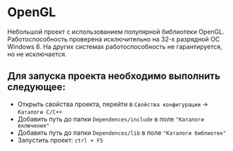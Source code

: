 # OpenGL

Небольшой проект с использованием популярной библиотеки OpenGL. Работоспособность проверена исключительно на 32-х разрядной ОС Windows 8. 
На других системах работоспособность не гарантируется, но не исключается.


## Для запуска проекта необходимо выполнить следующее:
- Открыть свойства проекта, перейти в `Свойства конфигурации` -> `Каталоги С/С++`
- Добавить путь до папки `Dependences/include` в поле `"Каталоги включения"`
- Добавить путь до папки `Dependences/lib` в поле `"Каталоги библиотек"`
- Запустить проект: `ctrl + F5`
